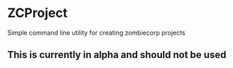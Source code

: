 # ZCProject

Simple command line utility for creating zombiecorp projects

## This is currently in alpha and should not be used

